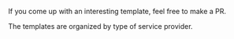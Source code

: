 If you come up with an interesting template, feel free to make a PR.

The templates are organized by type of service provider.